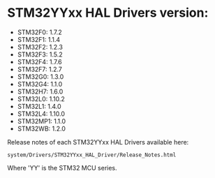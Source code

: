 # STM32YYxx HAL Drivers version:

  * STM32F0: 1.7.2
  * STM32F1: 1.1.4
  * STM32F2: 1.2.3
  * STM32F3: 1.5.2
  * STM32F4: 1.7.6
  * STM32F7: 1.2.7
  * STM32G0: 1.3.0
  * STM32G4: 1.1.0
  * STM32H7: 1.6.0
  * STM32L0: 1.10.2
  * STM32L1: 1.4.0
  * STM32L4: 1.10.0
  * STM32MP1: 1.1.0
  * STM32WB: 1.2.0

Release notes of each STM32YYxx HAL Drivers available here:

`system/Drivers/STM32YYxx_HAL_Driver/Release_Notes.html`

Where 'YY' is the STM32 MCU series.
